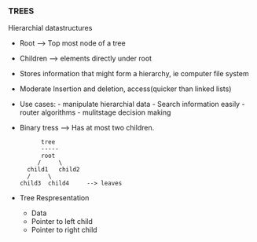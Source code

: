 ### TREES

Hierarchial datastructures
* Root --> Top most node of a tree
* Children --> elements directly under root
* Stores information that might form a hierarchy, ie computer file system
* Moderate Insertion and deletion, access(quicker than linked lists)
* Use cases:
        - manipulate hierarchial data
        - Search information easily
        - router algorithms
        - mulitstage decision making

* Binary tress --> Has at most two children.

            tree
            -----
            root
           /     \
        child1   child2
        /     \
      child3  child4     --> leaves 
      
* Tree Respresentation
    - Data
    - Pointer to left child
    - Pointer to right child

